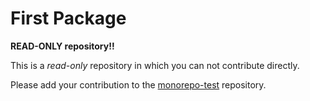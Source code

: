 # First Package

**READ-ONLY repository!!**

This is a *read-only* repository in which you can not contribute directly.

Please add your contribution to the [monorepo-test](https://github.com/erkenes/monorepo-test) repository.
